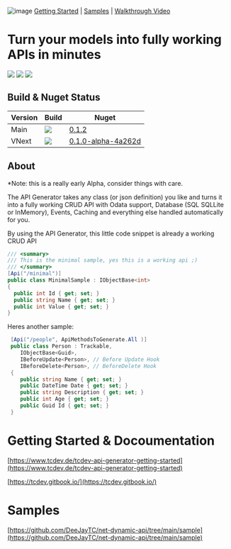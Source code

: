 ![image](https://user-images.githubusercontent.com/4077759/162592498-d420906e-5eee-4d95-b0b2-c5c3c2b0c8d1.png)
[Getting Started](https://www.tcdev.de/tcdev-api-generator-getting-started) | [Samples](https://github.com/DeeJayTC/net-dynamic-api/tree/main/sample) | [Walkthrough Video](https://youtu.be/TI5CeNq3-o8)

# Turn your models into fully working APIs in minutes
<a href="https://tcdev.gitbook.io/"><img src="https://img.shields.io/badge/Docs-0.0.9-orange"></a>
<a href="https://twitter.com/intent/follow?screen_name=timcadenbach"><img src="https://img.shields.io/badge/Twitter-follow-blue"></a>
<a href="https://www.github.com/sponsors/deejaytc"><img src="https://img.shields.io/github/sponsors/deejaytc?label=Lovely%20Sponsors" /> </a>


## Build  & Nuget Status

| Version | Build | Nuget 
|--------------|-----------------|-------------------|
| Main | <img src="https://img.shields.io/github/workflow/status/DeeJayTC/net-dynamic-api/.NET/main?label=Main"> | [0.1.2](https://www.nuget.org/packages/TCDev.ApiGenerator/0.1.1-alpha) | [![Build Status Installer pipeline](https://dev.azure.com/microsoft/Dart/_apis/build/status/microsoft.PowerToys?branchName=main)](https://dev.azure.com/microsoft/Dart/_build/latest?definitionId=76541&branchName=main) |
| VNext |  <img src="https://img.shields.io/github/workflow/status/DeeJayTC/net-dynamic-api/.NET/vnext?label=vnext"> | [0.1.0-alpha-4a262d](https://www.nuget.org/packages/TCDev.ApiGenerator/0.1.0-alpha-4a262d)

## About
*Note: this is a really early Alpha, consider things with care. 

The API Generator takes any class (or json definition) you like and turns it into a fully working CRUD API with Odata support, Database (SQL SQLLite or InMemory), Events, Caching and everything else handled automatically for you. 


By using the API Generator, this little code snippet is already a working CRUD API
```csharp
/// <summary>
/// This is the minimal sample, yes this is a working api ;)
/// </summary>
[Api("/minimal")]
public class MinimalSample : IObjectBase<int>
{
  public int Id { get; set; }
  public string Name { get; set; }
  public int Value { get; set; }
}
```

Heres another sample:

```csharp
 [Api("/people", ApiMethodsToGenerate.All )]
 public class Person : Trackable, 
    IObjectBase<Guid>,
    IBeforeUpdate<Person>, // Before Update Hook
    IBeforeDelete<Person>, // BeforeDelete Hook
 {
    public string Name { get; set; }
    public DateTime Date { get; set; }
    public string Description { get; set; }
    public int Age { get; set; }
    public Guid Id { get; set; }
 }
```

# Getting Started & Docoumentation

[https://www.tcdev.de/tcdev-api-generator-getting-started](https://www.tcdev.de/tcdev-api-generator-getting-started)

[https://tcdev.gitbook.io/](https://tcdev.gitbook.io/)

# Samples
[https://github.com/DeeJayTC/net-dynamic-api/tree/main/sample](https://github.com/DeeJayTC/net-dynamic-api/tree/main/sample)


